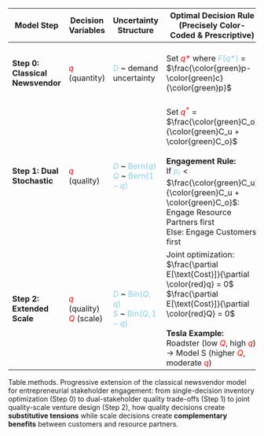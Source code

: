 
| Model Step                       | Decision Variables                                                                         | Uncertainty Structure                                                                                                                                                                            | Optimal Decision Rule (Precisely Color-Coded & Prescriptive)                                                                                                                                                                                                                                                                                                              | Key Insight                                                     |
| -------------------------------- | ------------------------------------------------------------------------------------------ | ------------------------------------------------------------------------------------------------------------------------------------------------------------------------------------------------ | ------------------------------------------------------------------------------------------------------------------------------------------------------------------------------------------------------------------------------------------------------------------------------------------------------------------------------------------------------------------------- | --------------------------------------------------------------- |
| **Step 0: Classical Newsvendor** | <span style="color:red">$q$</span> (quantity)                                              | <span style="color:skyblue">$D$</span> ~ demand uncertainty                                                                                                                                      | Set <span style="color:red">$q*$</span> where <span style="color:skyblue">$F(q*)$</span> = $\frac{\color{green}p-\color{green}c}{\color{green}p}$                                                                                                                                                                                                                         | Foundation: Single decision under demand uncertainty.           |
| **Step 1: Dual Stochastic**      | <span style="color:red">$q$</span> (quality)                                               | <span style="color:skyblue">$D$</span> ~ <span style="color:skyblue">$\text{Bern}(q)$</span><br><span style="color:skyblue">$Q$</span> ~ <span style="color:skyblue">$\text{Bern}(1-q)$</span>   | Set <span style="color:red">$q^*$</span> = $\frac{\color{green}C_o}{\color{green}C_u + \color{green}C_o}$<br><br>**Engagement Rule:**<br>If <span style="color:skyblue">$p_r$</span> < $\frac{\color{green}C_u}{\color{green}C_u + \color{green}C_o}$: Engage Resource Partners first<br>Else: Engage Customers first                                                     | Innovation: Quality creates substitutive stakeholder tension.   |
| **Step 2: Extended Scale**       | <span style="color:red">$q$</span> (quality)<br><span style="color:red">$Q$</span> (scale) | <span style="color:skyblue">$D$</span> ~ <span style="color:skyblue">$\text{Bin}(Q,q)$</span><br><span style="color:skyblue">$S$</span> ~ <span style="color:skyblue">$\text{Bin}(Q,1-q)$</span> | Joint optimization:<br>$\frac{\partial E[\text{Cost}]}{\partial \color{red}q} = 0$<br>$\frac{\partial E[\text{Cost}]}{\partial \color{red}Q} = 0$<br><br>**Tesla Example:** Roadster (low <span style="color:red">$Q$</span>, high <span style="color:red">$q$</span>) → Model S (higher <span style="color:red">$Q$</span>, moderate <span style="color:red">$q$</span>) | Extension: Scale and quality interact for venture optimization. |
Table.methods. Progressive extension of the classical newsvendor model for entrepreneurial stakeholder engagement: from single-decision inventory optimization (Step 0) to dual-stakeholder quality trade-offs (Step 1) to joint quality-scale venture design (Step 2), how quality decisions create **substitutive tensions** while scale decisions create **complementary benefits** between customers and resource partners.